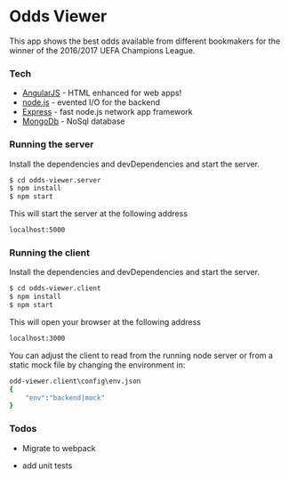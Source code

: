 # Odds Viewer
This app shows the best odds available from different bookmakers for the winner of the 2016/2017 UEFA Champions League.

### Tech
* [AngularJS] - HTML enhanced for web apps!
* [node.js] - evented I/O for the backend
* [Express] - fast node.js network app framework
* [MongoDb] - NoSql database


### Running the server

Install the dependencies and devDependencies and start the server.

```sh
$ cd odds-viewer.server
$ npm install
$ npm start
```
This will start the server at the following address

```sh
localhost:5000
```

### Running the client
Install the dependencies and devDependencies and start the server.

```sh
$ cd odds-viewer.client
$ npm install
$ npm start
```
This will open your browser at the following address


```sh
localhost:3000
```

You can adjust the client to read from the running node server or from a static mock file by changing the environment in:
```sh
odd-viewer.client\config\env.json
{
    "env":"backend|mock"
}
```


### Todos

 - Migrate to webpack
 - add unit tests


   [node.js]: <http://nodejs.org>
   [express]: <http://expressjs.com>
   [AngularJS]: <http://angular.io>
   [MongoDb]: <https://www.mongodb.com>
